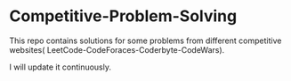 # Competitive-Problem-Solving
This repo contains solutions for some problems from different competitive websites( LeetCode-CodeForaces-Coderbyte-CodeWars).


I will update it continuously.
